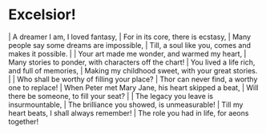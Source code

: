 Excelsior!
==========

| A dreamer I am, I loved fantasy,
| For in its core, there is ecstasy,
| Many people say some dreams are impossible,
| Till, a soul like you, comes and makes it possible.
| 
| Your art made me wonder, and warmed my heart,
| Many stories to ponder, with characters off the chart!
| You lived a life rich, and full of memories,
| Making my childhood sweet, with your great stories.
| 
| Who shall be worthy of filling your place?
| Thor can never find, a worthy one to replace!
| When Peter met Mary Jane, his heart skipped a beat,
| Will there be someone, to fill your seat?
| 
| The legacy you leave is insurmountable,
| The brilliance you showed, is unmeasurable!
| Till my heart beats, I shall always remember!
| The role you had in life, for aeons together!
